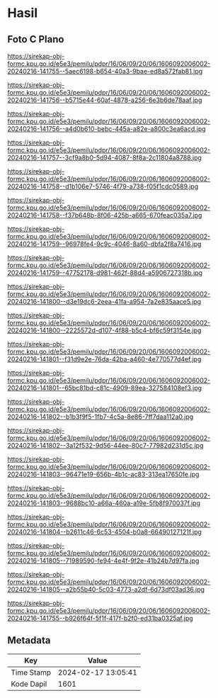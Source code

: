 # Hasil

## Foto C Plano

https://sirekap-obj-formc.kpu.go.id/e5e3/pemilu/pdpr/16/06/09/20/06/1606092006002-20240216-141755--5aec6198-b654-40a3-9bae-ed8a572fab81.jpg

https://sirekap-obj-formc.kpu.go.id/e5e3/pemilu/pdpr/16/06/09/20/06/1606092006002-20240216-141756--b5715e44-60af-4878-a256-6e3b6de78aaf.jpg

https://sirekap-obj-formc.kpu.go.id/e5e3/pemilu/pdpr/16/06/09/20/06/1606092006002-20240216-141756--a4d0b610-bebc-445a-a82e-a800c3ea6acd.jpg

https://sirekap-obj-formc.kpu.go.id/e5e3/pemilu/pdpr/16/06/09/20/06/1606092006002-20240216-141757--3cf9a8b0-5d94-4087-8f8a-2c11804a8788.jpg

https://sirekap-obj-formc.kpu.go.id/e5e3/pemilu/pdpr/16/06/09/20/06/1606092006002-20240216-141758--d1b106e7-5746-4f79-a738-f05f1cdc0589.jpg

https://sirekap-obj-formc.kpu.go.id/e5e3/pemilu/pdpr/16/06/09/20/06/1606092006002-20240216-141758--f37b648b-8f06-425b-a665-670feac035a7.jpg

https://sirekap-obj-formc.kpu.go.id/e5e3/pemilu/pdpr/16/06/09/20/06/1606092006002-20240216-141759--96978fe4-9c9c-4046-8a60-dbfa2f8a7416.jpg

https://sirekap-obj-formc.kpu.go.id/e5e3/pemilu/pdpr/16/06/09/20/06/1606092006002-20240216-141759--47752178-d981-462f-88d4-a5906727318b.jpg

https://sirekap-obj-formc.kpu.go.id/e5e3/pemilu/pdpr/16/06/09/20/06/1606092006002-20240216-141800--d3e19dc6-2eea-41fa-a954-7a2e835aace5.jpg

https://sirekap-obj-formc.kpu.go.id/e5e3/pemilu/pdpr/16/06/09/20/06/1606092006002-20240216-141800--2225572d-d107-4f88-b5c4-bf6c59f3154e.jpg

https://sirekap-obj-formc.kpu.go.id/e5e3/pemilu/pdpr/16/06/09/20/06/1606092006002-20240216-141801--f31d9e2e-76da-42ba-a460-4e770577d4ef.jpg

https://sirekap-obj-formc.kpu.go.id/e5e3/pemilu/pdpr/16/06/09/20/06/1606092006002-20240216-141801--65bc81bd-c81c-4909-89ea-327584108ef3.jpg

https://sirekap-obj-formc.kpu.go.id/e5e3/pemilu/pdpr/16/06/09/20/06/1606092006002-20240216-141802--b1b3f9f5-1fb7-4c5a-8e86-7ff7daa112a0.jpg

https://sirekap-obj-formc.kpu.go.id/e5e3/pemilu/pdpr/16/06/09/20/06/1606092006002-20240216-141802--3a12f532-9d56-44ee-80c7-77982d231d5c.jpg

https://sirekap-obj-formc.kpu.go.id/e5e3/pemilu/pdpr/16/06/09/20/06/1606092006002-20240216-141803--96471e19-656b-4b1c-ac83-313ea17650fe.jpg

https://sirekap-obj-formc.kpu.go.id/e5e3/pemilu/pdpr/16/06/09/20/06/1606092006002-20240216-141803--9688bc10-a66a-460a-a19e-5fb8f970037f.jpg

https://sirekap-obj-formc.kpu.go.id/e5e3/pemilu/pdpr/16/06/09/20/06/1606092006002-20240216-141804--b2611c46-6c53-4504-b0a8-66490127121f.jpg

https://sirekap-obj-formc.kpu.go.id/e5e3/pemilu/pdpr/16/06/09/20/06/1606092006002-20240216-141805--71989590-fe94-4e4f-9f2e-41b24b7d97fa.jpg

https://sirekap-obj-formc.kpu.go.id/e5e3/pemilu/pdpr/16/06/09/20/06/1606092006002-20240216-141805--a2b55b40-5c03-4773-a2df-6d73df03ad36.jpg

https://sirekap-obj-formc.kpu.go.id/e5e3/pemilu/pdpr/16/06/09/20/06/1606092006002-20240216-141755--b926f64f-5f1f-417f-b2f0-ed31ba0325af.jpg


## Metadata

| Key        | Value               |
| ---------- | ------------------- |
| Time Stamp | 2024-02-17 13:05:41 |
| Kode Dapil | 1601                |



